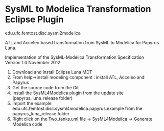 SysML to Modelica Transformation Eclipse Plugin
===============================================

edu.ufc.femtost.disc.sysml2modelica

ATL and Acceleo based transformation from SysML to Modelica for Papyrus Luna.

Implementation of the SysML-Modelica Transformation Specification Version 1.0 November 2012

1. Download and install Eclipse Luna MDT
2. From help->install modeling component : install ATL, Acceleo and Papyrus
3. Get the source code from the Git
4. Install the SysML4Modelica plugin from the update site (papyrus_luna_release folder)
5. Import the example edu.ufc.femtost.disc.sysml4modelica.papyrus.example from the papyrus_luna_release folder
7. Right click on the Two_tanks.uml file -> SysML4Modelica -> Generate Modelica code	
	
